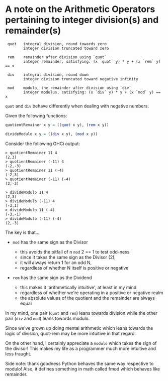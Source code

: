 # A note on the Arithmetic Operators pertaining to integer division(s) and remainder(s)
```
 quot   integral division, round towards zero
        integer division truncated toward zero

 rem    remainder after division using `quot`
        integer remainder, satisfying: (x `quot` y) * y + (x `rem` y) == x

 div    integral division, round down
        integer division truncated toward negative infinity

 mod    modulo, the remainder after division using `div`
        integer modulus, satisfying: (x `div` y) * y + (x `mod` y) == x
```
`quot` and `div` behave differently when dealing with negative numbers.

Given the following functions:
```haskell
quotientRemainer x y = ((quot x y), (rem x y))

divideModulo x y = ((div x y), (mod x y))
```

Consider the following GHCi output:
```
> quotientRemainer 11 4
(2,3)
> quotientRemainer (-11) 4
(-2,-3)
> quotientRemainer 11 (-4)
(-2,3)
> quotientRemainer (-11) (-4)
(2,-3)

> divideModulo 11 4
(2,3)
> divideModulo (-11) 4
(-3,1)
> divideModulo 11 (-4)
(-3,-1)
> divideModulo (-11) (-4)
(2,-3)
```

The key is that...

- `mod` has the same sign as the Divisor
    - this avoids the pitfall of n `mod` 2 == 1 to test odd-ness
    - since it takes the same sign as the Divisor (2),
    - it will always return 1 for an odd N,
    - regardless of whether N itself is positive or negative


- `rem` has the same sign as the Dividend
    - this makes it 'arithmetically intuitive', at least in my mind
    - regardless of whether we're operating in a positive or negative realm
    - the absolute values of the quotient and the remainder are always equal

In my mind, one pair (`quot` and `rem`) leans towards division while the other pair (`div` and `mod`) leans towards modulo.

Since we've grown up doing mental arithmetic which leans towards the logic of division, quot-rem may be more intuitive in that regard.

On the other hand, I certainly appreciate a `modulo` which takes the sign of the divisor! This makes my life as a programmer much more intuitive and less fraught.

Side note: thank goodness Python behaves the same way respective to modulo! Also, it defines something in math called fmod which behaves like remainder.

